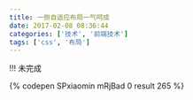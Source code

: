 ```yaml
---
title: 一侧自适应布局一气呵成
date: 2017-02-08 08:36:44
categories: ['技术', '前端技术']
tags: ['css', '布局']
---
```


!!! 未完成

{% codepen SPxiaomin mRjBad 0 result 265 %}
